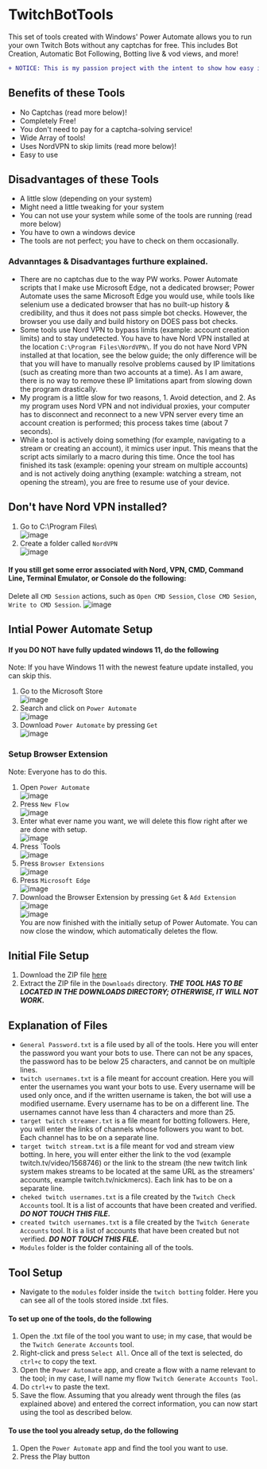 # TwitchBotTools
This set of tools created with Windows' Power Automate allows you to run your own Twitch Bots without any captchas for free. This includes Bot Creation, Automatic Bot Following, Botting live & vod views, and more!  
  
  ```diff
+ NOTICE: This is my passion project with the intent to show how easy it is to create and control Twitch viewer/follower Bots. Using this tool is not allowed under any circumstances and might lead to a BAN. I am not responsible for your use of the tool and the possible consequences.
```
  
## Benefits of these Tools  
- No Captchas (read more below)!
- Completely Free!
- You don't need to pay for a captcha-solving service!
- Wide Array of tools!  
- Uses NordVPN to skip limits (read more below)!
- Easy to use
  
## Disadvantages of these Tools
- A little slow (depending on your system)
- Might need a little tweaking for your system
- You can not use your system while some of the tools are running (read more below)
- You have to own a windows device
- The tools are not perfect; you have to check on them occasionally.
  
### Advanntages & Disadvantages furthure explained.
- There are no captchas due to the way PW works. Power Automate scripts that I make use Microsoft Edge, not a dedicated browser; Power Automate uses the same Microsoft Edge you would use, while tools like selenium use a dedicated browser that has no built-up history & credibility, and thus it does not pass simple bot checks. However, the browser you use daily and build history on DOES pass bot checks.
- Some tools use Nord VPN to bypass limits (example: account creation limits) and to stay undetected. You have to have Nord VPN installed at the location `C:\Program Files\NordVPN\`. If you do not have Nord VPN installed at that location, see the below guide; the only difference will be that you will have to manually resolve problems caused by IP limitations (such as creating more than two accounts at a time). As I am aware, there is no way to remove these IP limitations apart from slowing down the program drastically.
- My program is a little slow for two reasons, 1. Avoid detection, and 2. As my program uses Nord VPN and not individual proxies, your computer has to disconnect and reconnect to a new VPN server every time an account creation is performed; this process takes time (about 7 seconds).
- While a tool is actively doing something (for example, navigating to a stream or creating an account), it mimics user input. This means that the script acts similarly to a macro during this time. Once the tool has finished its task (example: opening your stream on multiple accounts) and is not actively doing anything (example: watching a stream, not opening the stream), you are free to resume use of your device.
  
## Don't have Nord VPN installed?  
1. Go to C:\Program Files\  
![image](https://user-images.githubusercontent.com/63132234/191664917-b4a177d0-bcee-40c0-9e96-acfca0dabe84.png)
2. Create a folder called `NordVPN`  
![image](https://user-images.githubusercontent.com/63132234/191664945-a7688463-3ceb-47e1-a70d-1d8a8f20c33f.png)

#### If you still get some error associated with Nord, VPN, CMD, Command Line, Terminal Emulator, or Console do the following:  
Delete all `CMD Session` actions, such as `Open CMD Session`, `Close CMD Sesion`, `Write to CMD Session`.
![image](https://user-images.githubusercontent.com/63132234/191665150-9d78274b-7dff-41c4-a60c-1f2a00cdbb2b.png)
  
## Intial Power Automate Setup
#### If you DO NOT have fully updated windows 11, do the following
Note: If you have Windows 11 with the newest feature update installed, you can skip this.  
1. Go to the Microsoft Store  
![image](https://user-images.githubusercontent.com/63132234/191665748-5dcee068-a25f-4b95-9452-19d4262d27c7.png)  
2. Search and click on `Power Automate`  
![image](https://user-images.githubusercontent.com/63132234/191665998-09e48bb4-6391-40da-a0d7-c28ccdc6e186.png)  
3. Download `Power Automate` by pressing `Get`  
![image](https://user-images.githubusercontent.com/63132234/191666227-917f98d4-5e88-4f22-9192-8ae6a4b78a81.png)  
  
### Setup Browser Extension
Note: Everyone has to do this.  
1. Open `Power Automate`  
![image](https://user-images.githubusercontent.com/63132234/191666505-b809bbe9-f1b6-48ce-9664-7800f39c3963.png)  
2. Press `New Flow`  
![image](https://user-images.githubusercontent.com/63132234/191666558-6616c1dd-79fa-4cf9-886c-a88e81930e6d.png)  
3. Enter what ever name you want, we will delete this flow right after we are done with setup.  
![image](https://user-images.githubusercontent.com/63132234/191666796-2f705005-874a-4846-9dd9-7d6c0f204108.png)  
4. Press `Tools  
![image](https://user-images.githubusercontent.com/63132234/191667665-3b2131f1-ff74-40be-bf77-b77d0a16b3d3.png)  
5. Press `Browser Extensions`  
![image](https://user-images.githubusercontent.com/63132234/191666986-f1001a2d-b19c-4dd6-b5a8-589192eaf5d1.png)  
6. Press `Microsoft Edge`  
![image](https://user-images.githubusercontent.com/63132234/191667227-1b4988b3-b5c1-42a2-a5a7-341732e3daa7.png)  
7. Download the Browser Extension by pressing `Get` & `Add Extension`  
![image](https://user-images.githubusercontent.com/63132234/191667363-0c975d3b-aa20-4615-816a-20a750da1026.png)  
![image](https://user-images.githubusercontent.com/63132234/191667435-8aadf543-ecdf-4cab-9947-fcc60a4d1680.png)  
You are now finished with the initially setup of Power Automate. You can now close the window, which automatically deletes the flow.  
  
## Initial File Setup
1. Download the ZIP file [here](https://github.com/DrinkingJoe/TwitchBottingTools/archive/refs/heads/main.zip)  
2. Extract the ZIP file in the `Downloads` directory. ***THE TOOL HAS TO BE LOCATED IN THE DOWNLOADS DIRECTORY; OTHERWISE, IT WILL NOT WORK.***  
  
## Explanation of Files
- `General Password.txt` is a file used by all of the tools. Here you will enter the password you want your bots to use. There can not be any spaces, the password has to be below 25 characters, and cannot be on multiple lines.
- `twitch usernames.txt` is a file meant for account creation. Here you will enter the usernames you want your bots to use. Every username will be used only once, and if the written username is taken, the bot will use a modified username. Every username has to be on a different line. The usernames cannot have less than 4 characters and more than 25.
- `target twitch streamer.txt` is a file meant for botting followers. Here, you will enter the links of channels whose followers you want to bot. Each channel has to be on a separate line.
- `target twitch stream.txt` is a file meant for vod and stream view botting. In here, you will enter either the link to the vod (example twitch.tv/video/1568746) or the link to the stream (the new twitch link system makes streams to be located at the same URL as the streamers' accounts, example twitch.tv/nickmercs). Each link has to be on a separate line.
- `cheked twitch usernames.txt` is a file created by the `Twitch Check Accounts` tool. It is a list of accounts that have been created and verified. ***DO NOT TOUCH THIS FILE.***
- `created twitch usernames.txt` is a file created by the `Twitch Generate Accounts` tool. It is a list of accounts that have been created but not verified. ***DO NOT TOUCH THIS FILE.***
- `Modules` folder is the folder containing all of the tools.
  
## Tool Setup
- Navigate to the `modules` folder inside the `twitch botting` folder.
Here you can see all of the tools stored inside .txt files. 
#### To set up one of the tools, do the following
1. Open the .txt file of the tool you want to use; in my case, that would be the `Twitch Generate Accounts` tool.
2. Right-click and press `Select All`. Once all of the text is selected, do `ctrl+c` to copy the text.
3. Open the `Power Automate` app, and create a flow with a name relevant to the tool; in my case, I will name my flow `Twitch Generate Accounts Tool`.
4. Do `ctrl+v` to paste the text.
5. Save the flow.
Assuming that you already went through the files (as explained above) and entered the correct information, you can now start using the tool as described below.
#### To use the tool you already setup, do the following
1. Open the `Power Automate` app and find the tool you want to use.
2. Press the Play button
